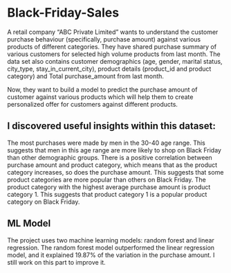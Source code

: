 # Black-Friday-Sales

A retail company “ABC Private Limited” wants to understand the customer purchase behaviour (specifically, purchase amount) against various products of different categories. They have shared purchase summary of various customers for selected high volume products from last month.
The data set also contains customer demographics (age, gender, marital status, city_type, stay_in_current_city), product details (product_id and product category) and Total purchase_amount from last month.

Now, they want to build a model to predict the purchase amount of customer against various products which will help them to create personalized offer for customers against different products.

## I discovered useful insights within this dataset:
The most purchases were made by men in the 30-40 age range. This suggests that men in this age range are more likely to shop on Black Friday than other demographic groups. There is a positive correlation between purchase amount and product category, which means that as the product category increases, so does the purchase amount. This suggests that some product categories are more popular than others on Black Friday. The product category with the highest average purchase amount is product category 1. This suggests that product category 1 is a popular product category on Black Friday. 
## ML Model 
The project uses two machine learning models: random forest and linear regression. The random forest model outperformed the linear regression model, and it explained 19.87% of the variation in the purchase amount. I still work on this part to improve it.
